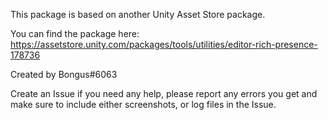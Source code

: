 This package is based on another Unity Asset Store package.

You can find the package here: https://assetstore.unity.com/packages/tools/utilities/editor-rich-presence-178736

Created by Bongus#6063

Create an Issue if you need any help, please report any errors you get and make sure to include either screenshots, or log files in the Issue.
